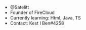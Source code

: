 - @Satelitt 
- Founder of FireCloud
- Currently learning: Html, Java, TS
- Contact: Kest I Ben#4258

<!---
Satelitt/Satelitt is a ✨ special ✨ repository because its `README.md` (this file) appears on your GitHub profile.
You can click the Preview link to take a look at your changes.
--->
